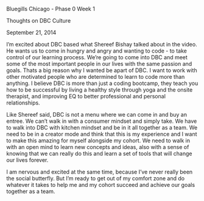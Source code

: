 Bluegills Chicago - Phase 0 Week 1

Thoughts on DBC Culture

September 21, 2014

I’m excited about DBC based what Shereef Bishay talked about in the video. He wants us to come in hungry and angry and wanting to code - to take control of our learning process. We’re going to come into DBC and meet some of the most important people in our lives with the same passion and goals. Thats a big reason why I wanted be apart of DBC. I want to work with other motivated people who are determined to learn to code more than anything. I believe DBC is more than just a coding bootcamp, they teach you how to be successful by living a healthy style through yoga and the onsite therapist, and improving EQ to better professional and personal relationships.

Like Shereef said, DBC is not a menu where we can come in and buy an entree. We can’t walk in with a consumer mindset and simply take. We have to walk into DBC with kitchen mindset and be in it all together as a team. We need to be in a creator mode and think that this is my experience and I want to make this amazing for myself alongside my cohort. We need to walk in with an open mind to learn new concepts and ideas, also with a sense of knowing that we can really do this and learn a set of tools that will change our lives forever.

I am nervous and excited at the same time, because I’ve never really been the social butterfly. But I’m ready to get out of my comfort zone and do whatever it takes to help me and my cohort succeed and achieve our goals together as a team.